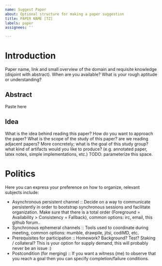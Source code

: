 ```yaml
---
name: Suggest Paper
about: Optional structure for making a paper suggestion
title: PAPER NAME [TZ]
labels: paper
assignees: ''

---
```


# Introduction

Paper name, link and small overview of the domain and requisite knowledge (disjoint with abstract).
When are you available?
What is your rough aptitude or understanding?

## Abstract

Paste here

## Idea

What is the idea behind reading this paper?
How do you want to approach the paper?
What is the scope of the study of this paper? are we reading adjacent papers?
More concretely; what is the goal of this study group? what kind of artifacts would you like to produce? (e.g. annotated paper, latex notes, simple implementations, etc.) TODO: parameterize this space.

# Politics

Here you can express your preference on how to organize, relevant subjects include:

- Asynchronous persistent channel :: Decide on a way to communicate persistently in order to bootstrap synchronous sessions and facilitate organization. Make sure that there is a total order (Foreground = Availability > Consistency = Fallback), common options: irc, email, this github forum..
- Synchronous ephemeral channels :: Tools used to coordinate during meeting, common options: mumble, drawpile, jitsi, codiMD, etc.
- Prerequisites for participation :: Homework? Background? Test? Staking / collateral? This is your option for supply demand, this will probably never be an issue :)
- Postcondition (for merging) :: If you want a witness (me) to observe that you reach a goal then you can specify completion/failure conditions.
